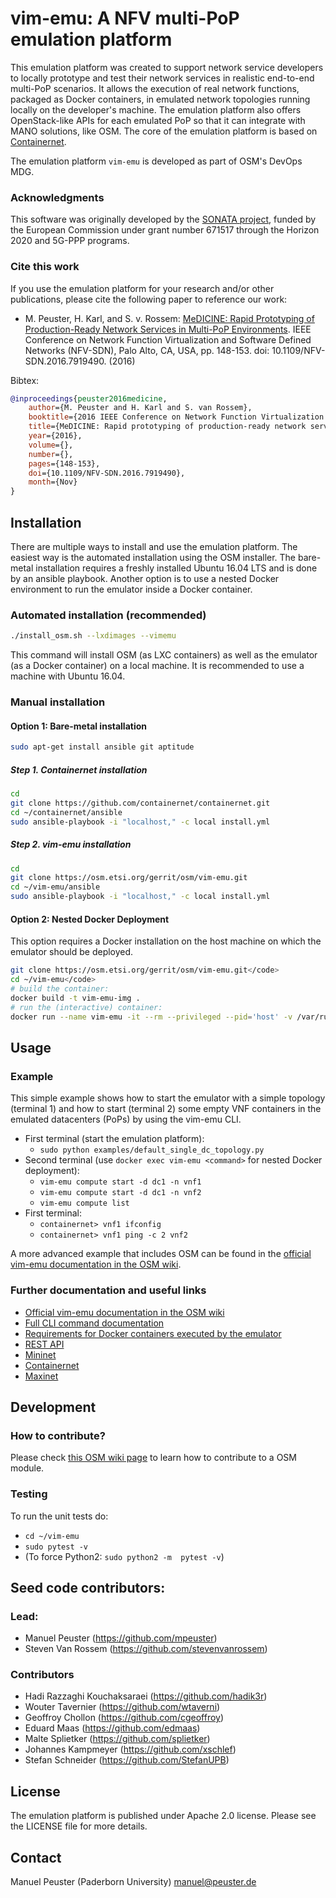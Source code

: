 <!--
# Copyright (c) 2017 SONATA-NFV and Paderborn University
# ALL RIGHTS RESERVED.
# 
# Licensed under the Apache License, Version 2.0 (the "License");
# you may not use this file except in compliance with the License.
# You may obtain a copy of the License at
#
#    http://www.apache.org/licenses/LICENSE-2.0
#
# Unless required by applicable law or agreed to in writing, software
# distributed under the License is distributed on an "AS IS" BASIS,
# WITHOUT WARRANTIES OR CONDITIONS OF ANY KIND, either express or implied.
# See the License for the specific language governing permissions and
# limitations under the License.
#
# Neither the name of the SONATA-NFV, Paderborn University
# nor the names of its contributors may be used to endorse or promote
# products derived from this software without specific prior written
# permission.
#
# This work has been performed in the framework of the SONATA project,
# funded by the European Commission under Grant number 671517 through
# the Horizon 2020 and 5G-PPP programmes. The authors would like to
# acknowledge the contributions of their colleagues of the SONATA
# partner consortium (www.sonata-nfv.eu).
-->


# vim-emu: A NFV multi-PoP emulation platform

This emulation platform was created to support network service developers to locally prototype and test their network services in realistic end-to-end multi-PoP scenarios. It allows the execution of real network functions, packaged as Docker containers, in emulated network topologies running locally on the developer's machine. The emulation platform also offers OpenStack-like APIs for each emulated PoP so that it can integrate with MANO solutions, like OSM. The core of the emulation platform is based on [Containernet](https://containernet.github.io).

The emulation platform `vim-emu` is developed as part of OSM's DevOps MDG.

### Acknowledgments

This software was originally developed by the [SONATA project](http://www.sonata-nfv.eu), funded by the European Commission under grant number 671517 through the Horizon 2020 and 5G-PPP programs.

### Cite this work

If you use the emulation platform for your research and/or other publications, please cite the following paper to reference our work:

* M. Peuster, H. Karl, and S. v. Rossem: [MeDICINE: Rapid Prototyping of Production-Ready Network Services in Multi-PoP Environments](http://ieeexplore.ieee.org/document/7919490/). IEEE Conference on Network Function Virtualization and Software Defined Networks (NFV-SDN), Palo Alto, CA, USA, pp. 148-153. doi: 10.1109/NFV-SDN.2016.7919490. (2016)

Bibtex:

```bibtex
@inproceedings{peuster2016medicine, 
    author={M. Peuster and H. Karl and S. van Rossem}, 
    booktitle={2016 IEEE Conference on Network Function Virtualization and Software Defined Networks (NFV-SDN)}, 
    title={MeDICINE: Rapid prototyping of production-ready network services in multi-PoP environments}, 
    year={2016}, 
    volume={}, 
    number={}, 
    pages={148-153}, 
    doi={10.1109/NFV-SDN.2016.7919490},
    month={Nov}
}
```

## Installation

There are multiple ways to install and use the emulation platform. The easiest way is the automated installation using the OSM installer. The bare-metal installation requires a freshly installed Ubuntu 16.04 LTS and is done by an ansible playbook. Another option is to use a nested Docker environment to run the emulator inside a Docker container.

### Automated installation (recommended)

```sh
./install_osm.sh --lxdimages --vimemu
```

This command will install OSM (as LXC containers) as well as the emulator (as a Docker container) on a local machine. It is recommended to use a machine with Ubuntu 16.04.

### Manual installation

#### Option 1: Bare-metal installation

```sh
sudo apt-get install ansible git aptitude
```

##### Step 1. Containernet installation

```sh
cd
git clone https://github.com/containernet/containernet.git
cd ~/containernet/ansible
sudo ansible-playbook -i "localhost," -c local install.yml
```

##### Step 2. vim-emu installation

```sh
cd
git clone https://osm.etsi.org/gerrit/osm/vim-emu.git
cd ~/vim-emu/ansible
sudo ansible-playbook -i "localhost," -c local install.yml
```

#### Option 2: Nested Docker Deployment
This option requires a Docker installation on the host machine on which the emulator should be deployed.

```sh
git clone https://osm.etsi.org/gerrit/osm/vim-emu.git</code>
cd ~/vim-emu</code>
# build the container:
docker build -t vim-emu-img .
# run the (interactive) container:
docker run --name vim-emu -it --rm --privileged --pid='host' -v /var/run/docker.sock:/var/run/docker.sock vim-emu-img /bin/bash
```


## Usage

### Example

This simple example shows how to start the emulator with a simple topology (terminal 1) and how to start (terminal 2) some empty VNF containers in the emulated datacenters (PoPs) by using the vim-emu CLI.

* First terminal (start the emulation platform):
    * `sudo python examples/default_single_dc_topology.py`
* Second terminal (use `docker exec vim-emu <command>` for nested Docker deployment):
    * `vim-emu compute start -d dc1 -n vnf1`
    * `vim-emu compute start -d dc1 -n vnf2`
    * `vim-emu compute list`
* First terminal:
    * `containernet> vnf1 ifconfig`
    * `containernet> vnf1 ping -c 2 vnf2`

A more advanced example that includes OSM can be found in the [official vim-emu documentation in the OSM wiki](https://osm.etsi.org/wikipub/index.php/VIM_emulator).

### Further documentation and useful links

* [Official vim-emu documentation in the OSM wiki](https://osm.etsi.org/wikipub/index.php/VIM_emulator)
* [Full CLI command documentation](https://github.com/sonata-nfv/son-emu/wiki/CLI-Command-Overview)
* [Requirements for Docker containers executed by the emulator](https://github.com/sonata-nfv/son-emu/wiki/Container-Requirements)
* [REST API](https://github.com/sonata-nfv/son-emu/wiki/APIs)
* [Mininet](http://mininet.org)
* [Containernet](https://containernet.github.io)
* [Maxinet](https://maxinet.github.io)

## Development

### How to contribute?

Please check [this OSM wiki page](https://osm.etsi.org/wikipub/index.php/Workflow_with_OSM_tools) to learn how to contribute to a OSM module.

### Testing

To run the unit tests do:

* `cd ~/vim-emu`
* `sudo pytest -v`
* (To force Python2: `sudo python2 -m  pytest -v`)

## Seed code contributors:

### Lead:

* Manuel Peuster (https://github.com/mpeuster)
* Steven Van Rossem (https://github.com/stevenvanrossem)

### Contributors

* Hadi Razzaghi Kouchaksaraei (https://github.com/hadik3r)
* Wouter Tavernier (https://github.com/wtaverni)
* Geoffroy Chollon (https://github.com/cgeoffroy)
* Eduard Maas (https://github.com/edmaas)
* Malte Splietker (https://github.com/splietker)
* Johannes Kampmeyer (https://github.com/xschlef)
* Stefan Schneider (https://github.com/StefanUPB)

## License

The emulation platform is published under Apache 2.0 license. Please see the LICENSE file for more details.

## Contact

Manuel Peuster (Paderborn University) <manuel@peuster.de>

